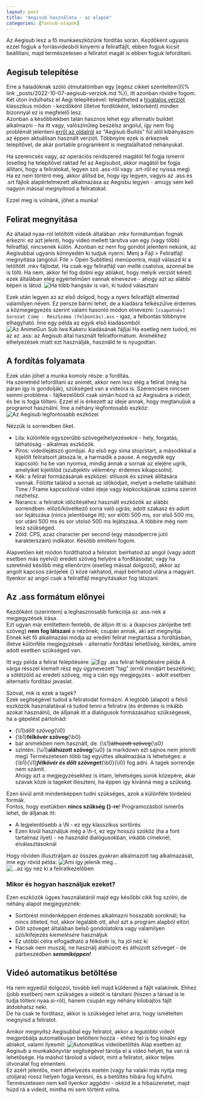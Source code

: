 ```yaml
---
layout: post
title: "Aegisub használata - az alapok"
categories: [fansub-alapok]
---
```

Az Aegisub lesz a fő munkaeszközünk fordítás során. Kezdőként ugyanis ezzel fogjuk a forrásvideóból kinyerni a feliratfájlt, ebben fogjuk kicsit beállítani, majd természetesen a feliratot magát is ebben fogjuk lefordítani.

## Aegisub telepítése
Erre a haladóknak szóló útmutatómban egy [egész cikket szenteltem]({% link _posts/2022-10-07-aegisub-verziok.md %}), itt azonban rövidre fogom.  
Két úton indulhatsz el Aegi telepítésével: telepítheted a [hivatalos verziót](https://aegisub.org/) klasszikus módon - kezdőként (illetve fordítóként, lektorként) minden bizonnyal ez is megfelelő lesz.  
Azonban a későbbiekben talán hasznos lehet egy alternatív buildet alkalmazni - ha itt vagy, valószínűleg beszélsz angolul, így nem fog problémát jelenteni [erről az oldalról](https://www.goodjobmedia.com/fansubbing/) az "Aegisub Builds" fül alól
kibányászni az éppen aktuálisan használt verziót. Többnyire ezek is érkeznek telepítővel, de akár portable programként is megtalálhatod néhányukat.

Ha szerencsés vagy, az operációs rendszered magától fel fogja ismerni (esetleg ha telepítővel raktad fel az Aegisubot, akkor magától be fogja állítani, hogy a feliratokat, legyen szó .ass-ről vagy .srt-ről ez nyissa meg).  
Ha ez nem történt meg, akkor állítsd be, hogy így legyen, vagyis az .ass és .srt fájlok alapértelmezett alkalmazása az Aegisbu legyen - amúgy sem kell nagyon mással megnyitnod a feliratokat.

Ezzel meg is volnánk, jöhet a munka!


## Felirat megnyitása

Az általad nyaa-ról letöltött videók általában .mkv formátumban fognak érkezni: ez azt jelenti, hogy videó mellett társítva van egy (vagy több) feliratfájl, nincsenek külön.
Azonban ez nem fog gondot jelenteni nekünk, az Aegisubbal ugyanis könnyedén ki tudjuk nyerni. Menj a Fájl > Feliratfájl megnyítása (angolul: File > Open Subtitles) menüpontra, majd válaszd ki a letöltött .mkv fájlodat.
Ha csak egy feliratfájl van mellé csatolva, azonnal be is tölti. Ha nem, akkor fel fog dobni egy ablakot, hogy melyik verziót kéred: ezek általában elég egyértelműen vannak elnevezve - ahogy azt az alábbi képen is látod.
![Ha több hangsáv is van, ki tudod választani](https://files.catbox.moe/5f09uk.webp)

Ezek után legyen az az első dolgod, hogy a nyers feliratfájlt elmented valamilyen néven. Ez persze bármi lehet, de a kiadásra felkészülve érdemes a közmegegyezés szerint valami hasonló módon elnevezni:
`[csapatnév] Sorozat Címe - RészSzáma (felbontás).ass` - igaz, a felbontás többnyire elhagyható. Íme egy példa az egyik első kiadásomból:
![Az AnimeGun Sub Iwa Kakeru kiadásának fájljai](https://files.catbox.moe/ltvpgb.png)
Ha esetleg nem tudod, mi az az .ass: az Aegisub által használt feliratformátum. Animékhez elhelyezések miatt ezt használják, használd te is nyugodtan.

## A fordítás folyamata

Ezek után jöhet a munka komoly része: a fordítás.  
Ha szeretnéd lefordítani az animét, akkor nem lesz elég a felirat (még ha páran így is gondolják), szükséged van a videóra is.
Szerencsére nincsen semmi probléma - fájlkezelőből csak simán húzd rá az Aegisubra a videót, és be is fogja tölteni. Ezzel el is érkezett az ideje annak, hogy megtanuljuk a programot használni. Íme a néhány legfontosabb eszköz:
![Az Aegisub legfontosabb eszközei](https://files.catbox.moe/end9c3.webp)

Nézzük is sorrendben őket.
- Lila: különféle egyszerűbb szövegelhelyezésekre - hely, forgatás, láthatóság - alkalmas eszközök.
- Piros: videólejátszó gombjai. Az első egy sima stop/start, a másodikkal a kijelölt feliratsort játssza le, a harmadik a pause.
  A negyedik egy kapcsoló: ha be van nyomva, mindig annak a sornak az elejére ugrik, amelyiket kijelölöd (szubjektív vélemény: érdemes kikapcsolni).
- Kék: a felirat formázásának eszközei: stílusok és színek állítására vannak. Fölötte találod a sornak az időkódjait, melyet a mellette található Time / Frame kapcsolóval videó ideje vagy képkockájának száma szerint nézhetsz.
- Narancs: a feliratok időzítéséhez használt eszközök az alábbi sorrendben: előző/következő sorra való ugrás; adott szakasz és adott sor lejátszása (nincs jelentősége itt);
  sor előtti 500 ms, sor első 500 ms, sor utáni 500 ms és sor utolsó 500 ms lejátszása. A többire még nem lesz szükséged.
- Zöld: CPS, azaz character per second (egy másodpercre jutó karakterszám) indikátor. Később említeni fogom.

Alapvetően két módon fordíthatod a feliratot: beírhatod az angol (vagy adott esetben más nyelvű) eredeti szöveg helyére a fordításodat;
vagy ha szeretnéd később még ellenőrizni (esetleg mással dolgozol), akkor az angolt kapcsos zárójelek {} közé rakhatod, majd beírhatod utána a magyart. Ilyenkor az angol csak a feliratfájl megnyitásakor fog látszani.


## Az .ass formátum előnyei

Kezdőként (szerintem) a leghasznosabb funkciója az .ass-nek a megjegyzések írása.  
Ezt ugyan már említettem fentebb, de álljon itt is: a {kapcsos zárójelbe tett szöveg} **nem fog látszani** a nézőnek; csupán annak, aki azt megnyitja.  
Ennek két fő alkalmazási módja az eredeti felirat megtartása a fordításban, illetve különféle megjegyzések - alternatív fordítási lehetőség, kérdés, amire adott esetben szükséged van.

Itt egy példa a felirat felépítésére:
![Egy .ass felirat felépítésére példa](https://files.catbox.moe/b0qtiy.png)
A sárga résszel kiemelt rész egy úgynevezett "tag" (erről mindjárt beszélünk); a sötétzöld az eredeti szöveg, míg a cián egy megjegyzés - adott esetben alternatív fordítási javaslat.

Szóval, mik is ezek a tagek?  
Ezek segítségével tudod a feliratodat formázni. A legtöbb (alapot) a felső eszközök használatával rá tudod tenni a feliratra (és érdemes is inkább azokat használni), de álljanak itt a dialógusok formázásához szükségesek, ha a gépelést pártolnád:
- {\i1}*dőlt szöveg*{\i0}
- {\b1}**félkövér szöveg**{\b0}
- bár animékben nem használt, de: {\s1}~~áthúzott szöveg~~{\s0}
- szintén: {\u1}__aláhúzott szöveg__{\u0} (a markdown ezt sajnos nem jeleníti meg)
Természetesen több tag együttes alkalmazása is lehetséges: a {\b1}{\i1}***félkövér és dőlt szöveget***{\b0}{\i0} fog adni. A tagek sorrendje nem számít.  
Ahogy azt a megjegyzésekhez is írtam, lehetséges sorok közepére, akár szavak közé is tageket illeszteni, ha éppen így kívánná meg a szükség.

Ezen kívül amit mindenképpen tudni szükséges, azok a különféle tördelési formák.  
Fontos, hogy esetükben **nincs szükség {}-re**! Programozásból ismerős lehet, de álljanak itt:
- A legjelentősebb a \N - ez egy klasszikus sortörés
- Ezen kívül használjuk még a \h-t, ez egy hosszú szóköz (ha a font tartalmaz ilyet) - ne használd dialógusokban, inkább címeknél, elválasztásoknál

Hogy röviden illusztráljam az összes gyakran alkalmazott tag alkalmazását, íme egy rövid példa:
![Ami így jelenik meg...](https://files.catbox.moe/omypui.png)
![...az így néz ki a feliratkezelőben](https://files.catbox.moe/33k5x3.png)

### Mikor és hogyan használjuk ezeket?
Ezen eszközök ügyes használatáról majd egy későbbi cikk fog szólni, de néhány alapot megjegyeznék:
- Sortörést mindenképpen érdemes alkalmazni hosszabb soroknál; ha nincs ötleted, hol, akkor legalább ott, ahol azt a program alapból eltöri
- Dőlt szöveget általában belső gondolatokra vagy valamilyen szó/kifejezés *kiemelésére* használjuk
- Ez utóbbi célra elfogadható a félkövér is, ha jól néz ki
- Hacsak nem muszáj, ne használj aláhúzott és áthúzott szöveget - de párbeszédben ***semmiképpen!***


## Videó automatikus betöltése

Ha nem egyedül dolgozol, tovább kell majd küldened a fájlt valakinek. Ehhez (jobb esetben) nem szükséges a videót is társítani (hiszen a társad is le tudja tölteni nyaa.si-ról), hanem csupán egy néhány kilobájtos fájlt átdobhatsz neki.  
De ha csak te fordítasz, akkor is szükséged lehet arra, hogy ismételten megnyisd a feliratot.

Amikor megnyitsz Aegisubbal egy feliratot, akkor a legutóbbi videót megpróbálja automatikusan betölteni hozzá - ehhez fel is fog kínálni egy ablakot, valami ilyesmit:
![Automatikus videóbetöltés](https://files.catbox.moe/paln0k.png)
Alap esetben az Aegisub a munkakönyvtár segítségével tárolja el a videó helyét, ha van rá lehetősége. Ha máshol tárolod a videót, mint a feliratot, akkor teljes útvonalat fog elmenteni.  
Ez azért jelentős, mert áthelyezés esetén (vagy ha valaki más nyitja meg utoljára) rossz helyen fogja keresni, és a betöltés hibára fog kifutni.
Természetesen nem kell ilyenkor aggódni - okézd le a hibaüzenetet, majd húzd rá a videót, mintha mi sem történt volna.